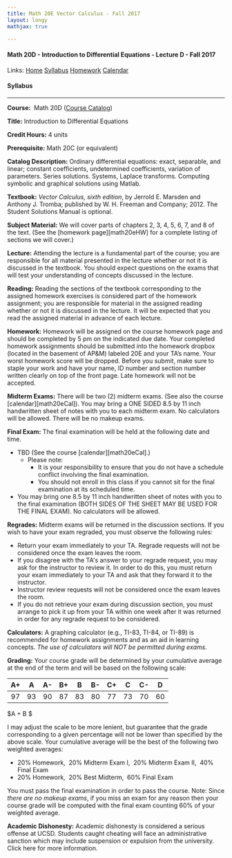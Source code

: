 ```yaml
---
title: Math 20E Vector Calculus - Fall 2017  
layout: longy
mathjax: true  

---
```

#### Math 20D - Introduction to Differential Equations - Lecture D - Fall 2017  
  Links: [Home][math20dHome]    [Syllabus][math20dSyl]    [Homework][math20dHW]    [Calendar][math20dCal]
    
   [math20dHome]:http://thanghuynh.org/teaching/math20d_f17.html
   [math20dSyl]:http://thanghuynh.org/teaching/math20d_f17_syllabus.html  
   [math20dHW]:http://thanghuynh.org/teaching/math20d_f17_hw.html  
   [math20dCal]:http://thanghuynh.org/teaching/math20d_f17_cal.html  


#### Syllabus
---

**Course:**  Math 20D  ([Course Catalog][courseCat])  

[courseCat]:http://www.ucsd.edu/catalog/courses/MATH.html#math20d

**Title:** Introduction to Differential Equations

**Credit Hours:** 4 units

**Prerequisite:** Math 20C (or equivalent)

**Catalog Description:** Ordinary differential equations: exact, separable, and linear; constant coefficients, undetermined coefficients, variation of parameters. Series solutions. Systems, Laplace transforms. Computing symbolic and graphical solutions using Matlab.

**Textbook:** *Vector Calculus, sixth edition*, by Jerrold E. Marsden and Anthony J. Tromba; published by W. H. Freeman and Company; 2012. The Student Solutions Manual is optional.

**Subject Material:** We will cover parts of chapters 2, 3, 4, 5, 6, 7, and 8 of the text. (See the [homework page][math20eHW] for a complete listing of sections we will cover.)

**Lecture:** Attending the lecture is a fundamental part of the course; you are responsible for all material presented in the lecture whether or not it is discussed in the textbook. You should expect questions on the exams that will test your understanding of concepts discussed in the lecture.

**Reading:** Reading the sections of the textbook corresponding to the assigned homework exercises is considered part of the homework assignment; you are responsible for material in the assigned reading whether or not it is discussed in the lecture. It will be expected that you read the assigned material in advance of each lecture.

**Homework:** Homework will be assigned on the course homework page and should be completed by 5 pm on the indicated due date. Your completed homework assignments should be submitted into the homework dropbox (located in the basement of AP&M) labeled 20E and your TA’s name. Your worst homework score will be dropped. Before you submit, make sure to staple your work and have your name, ID number and section number written clearly on top of the front page. Late homework will not be accepted.

**Midterm Exams:** There will be two (2) midterm exams. (See also the course [calendar][math20eCal]). You may bring a ONE SIDED 8.5 by 11 inch handwritten sheet of notes with you to each midterm exam. No calculators will be allowed.  There will be no makeup exams.

**Final Exam:** The final examination will be held at the following date and time.

   * TBD (See the course [calendar][math20eCal].)  
     * Please note:  
       * It is your responsibility to ensure that you do not have a schedule conflict involving the final examination.  
       * You should not enroll in this class if you cannot sit for the final examination at its scheduled time.  
   * You may bring one 8.5 by 11 inch handwritten sheet of notes with you to the final examination (BOTH SIDES OF THE SHEET MAY BE USED FOR THE FINAL EXAM). No calculators will be allowed.  

**Regrades:** Midterm exams will be returned in the discussion sections. If you wish to have your exam regraded, you must observe the following rules:  

   * Return your exam immediately to your TA. Regrade requests will not be considered once the exam leaves the room.  
   * If you disagree with the TA's answer to your regrade request, you may ask for the instructor to review it. In order to do this, you must return your exam immediately to your TA and ask that they forward it to the instructor.  
   * Instructor review requests will not be considered once the exam leaves the room.  
   * If you do not retrieve your exam during discussion section, you must arrange to pick it up from your TA within one week after it was returned in order for any regrade request to be considered.  

**Calculators:** A graphing calculator (e.g., TI-83, TI-84, or TI-89) is recommended for homework assignments and as an aid in learning concepts. *The use of calculators will NOT be permitted during exams.*  

**Grading:** Your course grade will be determined by your cumulative average at the end of the term and will be based on the following scale:  

|A+   | A   |A-   |B+	  |B	|B-   |C+   |C	  |C-	|D    |  
|:---:|:---:|:---:|:---:|:---:|:---:|:---:|:---:|:---:|:---:|  
|97   |93   |90   |87   |83	|80   |77   |73   |70	|60   |  

$A + B $

I may adjust the scale to be more lenient, but guarantee that the grade corresponding to a given percentage will not be lower than specified by the above scale. Your cumulative average will be the best of the following two weighted averages:  

* 20% Homework,  20% Midterm Exam I,  20% Midterm Exam II,  40% Final Exam  
* 20% Homework,  20% Best Midterm,  60% Final Exam  

You must pass the final examination in order to pass the course. Note: Since *there are no makeup exams*, if you miss an exam for any reason then your course grade will be computed with the final exam counting 60% of your weighted average.

**Academic Dishonesty:** Academic dishonesty is considered a serious offense at UCSD. Students caught cheating will face an administrative sanction which may include suspension or expulsion from the university. Click here for more information.
